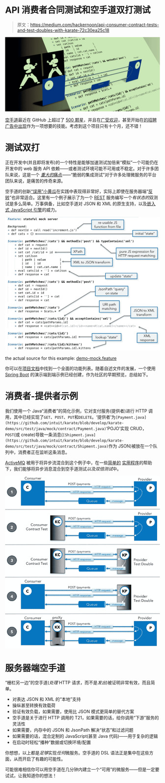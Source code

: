 # API 消费者合同测试和空手道双打测试

> 原文：<https://medium.com/hackernoon/api-consumer-contract-tests-and-test-doubles-with-karate-72c30ea25c18>

![](img/d1a7ce085ab1e50dfe111ce1f1290b54.png)

[空手道](https://github.com/intuit/karate)最近在 GitHub 上超过了 [500 颗星](https://github.com/intuit/karate/stargazers)，并且在[广受欢迎](https://github.com/intuit/karate/wiki/Community-News)，甚至开始在[的招聘广告中出现](https://twitter.com/KarateDSL/status/935197434191347712)作为一项想要的技能。考虑到这个项目只有十个月，还不错！

# 测试双打

正在开发中(并且即将发布)的一个特性是能够加速测试加倍来“模拟”一个可能仍在开发中的 web 服务 API 依赖——或者测试环境可能不可用或不稳定。对于许多团队来说，这是一个 [*重大的*痛点](/@copyconstruct/testing-microservices-the-sane-way-9bb31d158c16)——“脆弱的集成测试”对于许多处理微服务的平台团队来说，是痛苦的传奇来源。

空手道的创新[“误用”小黄瓜](https://hackernoon.com/yes-karate-is-not-true-bdd-698bf4a9be39)在实践中表现得非常好，实际上即使在服务器端“[反转](https://hackernoon.com/tagged/inverting)”也非常适合。这里有一个例子展示了为一个 [REST](https://hackernoon.com/tagged/rest) 服务编写一个*有状态的*双测试是多么简单。万事俱备，比如空手道对 JSON 和 XML 的原生支持，以及[嵌入式 JavaScript 引擎](https://www.infoq.com/articles/nashorn)的威力。

![](img/82bdb41c77e55ed85444c6beb9d3b6e2.png)

the actual source for this example: [demo-mock.feature](https://github.com/intuit/karate/blob/master/karate-demo/src/test/java/mock/proxy/demo-mock.feature)

你可以在[项目文档](https://github.com/intuit/karate/tree/develop/karate-netty#capabilities)中找到一个全面的功能列表。随着自述文件的发展，一个使用 [Spring Boot](https://projects.spring.io/spring-boot/) 的演示端到端示例已经创建，作为社区的早期预览，总结如下。

# 消费者-提供者示例

我们使用一个 Java“消费者”的简化示例，它对支付服务(提供者)进行 HTTP 调用，其中已经实现了`GET`、`POST`、`PUT`和`DELETE`。‘提供者’为`[Payment.java](https://github.com/intuit/karate/blob/develop/karate-demo/src/test/java/mock/contract/Payment.java)`‘POJO’实现 CRUD，`POST`(或 create)导致一条消息(`[Shipment.java](https://github.com/intuit/karate/blob/develop/karate-demo/src/test/java/mock/contract/Shipment.java)`作为 JSON)被放在一个队列中，消费者正在监听这条消息。

[ActiveMQ](http://activemq.apache.org/) 被用于将异步流混合到这个例子中，在一些[简单的](https://github.com/intuit/karate/blob/develop/karate-demo/src/test/java/mock/contract/QueueUtils.java) [实用程序](https://github.com/intuit/karate/blob/develop/karate-demo/src/test/java/mock/contract/QueueConsumer.java)的帮助下，我们能够将异步消息混合到空手道测试*以及双倍测试*中。

![](img/ded25d044f0ba622018827166c3d33f5.png)

# 服务器端空手道

“栅栏另一边”的空手道(*处理* HTTP 请求，而不是*发出*)被证明非常有效，而且简单。

*   对表达 JSON 和 XML 的“本地”支持
*   操纵甚至转换有效载荷
*   验证有效负载，如果需要，使用比 JSON 模式更简单的替代方案
*   空手道是关于进行 HTTP 调用的 T21，如果需要的话，给你调用“下游”服务的灵活性
*   如果需要，内存中的 JSON 和 JsonPath 解决“状态”和过滤问题
*   如果需要的话，混合定制的 JavaScript(甚至 Java 代码)——用于复杂的逻辑
*   在启动时轻松“播种”数据或切换环境/配置

你想想，以上都是*足够*实现*任何*微服务。空手道的 DSL 语法正是集中在这些方面，从而开启了有趣的可能性。

可能很难相信你可以用空手道在几分钟内建立一个“可用”的微服务——但是一定要试试，让我知道你的想法！